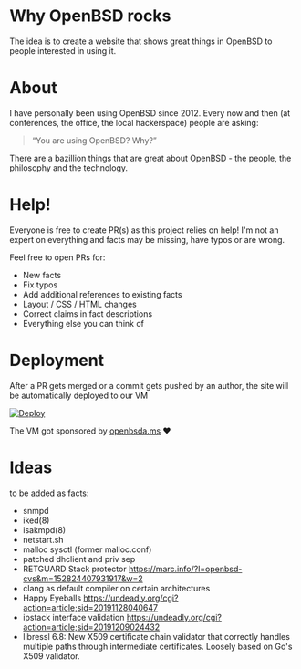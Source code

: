 # Why OpenBSD rocks

The idea is to create a website that shows great things in OpenBSD to people interested in using it.

# About

I have personally been using OpenBSD since 2012. Every now and then
(at conferences, the office, the local hackerspace) people are asking:

> “You are using OpenBSD? Why?”

There are a bazillion things that are great about OpenBSD - the people, the philosophy and the technology.

# Help!

Everyone is free to create PR(s) as this project relies on help! I'm not an expert on
everything and facts may be missing, have typos or are wrong.

Feel free to open PRs for:

* New facts
* Fix typos
* Add additional references to existing facts
* Layout / CSS / HTML changes
* Correct claims in fact descriptions
* Everything else you can think of

# Deployment

After a PR gets merged or a commit gets pushed by an author, the site will be automatically deployed to our VM

[![Deploy](https://github.com/noqqe/why-openbsd.rocks/actions/workflows/deploy.yml/badge.svg)](https://github.com/noqqe/why-openbsd.rocks/actions/workflows/deploy.yml)

The VM got sponsored by [openbsda.ms](https://openbsda.ms) ❤️

# Ideas

to be added as facts:

* snmpd
* iked(8)
* isakmpd(8)
* netstart.sh
* malloc sysctl (former malloc.conf)
* patched dhclient and priv sep
* RETGUARD Stack protector https://marc.info/?l=openbsd-cvs&m=152824407931917&w=2
* clang as default compiler on certain architectures
* Happy Eyeballs https://undeadly.org/cgi?action=article;sid=20191128040647
* ipstack interface validation https://undeadly.org/cgi?action=article;sid=20191209024432
* libressl 6.8: New X509 certificate chain validator that correctly handles multiple paths through intermediate certificates. Loosely based on Go's X509 validator. 
